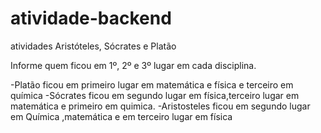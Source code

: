 # atividade-backend
atividades Aristóteles, Sócrates e Platão 

Informe quem ficou em 1º, 2º e 3º lugar em cada disciplina.

-Platão ficou em primeiro lugar em  matemática e física e terceiro em química
-Sócrates ficou em segundo lugar em física,terceiro lugar em matemática e primeiro em quimica.
-Aristosteles ficou em segundo lugar em  Química ,matemática e em terceiro lugar em física
